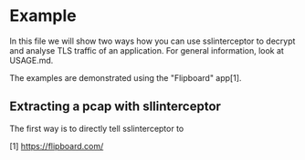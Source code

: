 # Example
In this file we will show two ways how you can use sslinterceptor to decrypt and analyse TLS traffic of an application. For general information, look at USAGE.md.

The examples are demonstrated using the "Flipboard" app[1].

## Extracting a pcap with sllinterceptor
The first way is to directly tell sslinterceptor to 


[1] https://flipboard.com/